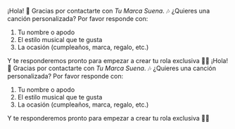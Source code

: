 ¡Hola! 👋 Gracias por contactarte con *Tu Marca Suena*.
🎶 ¿Quieres una canción personalizada? Por favor responde con:
1. Tu nombre o apodo
2. El estilo musical que te gusta
3. La ocasión (cumpleaños, marca, regalo, etc.)

Y te responderemos pronto para empezar a crear tu rola exclusiva 🙌🔥
¡Hola! 👋 Gracias por contactarte con *Tu Marca Suena*.
🎶 ¿Quieres una canción personalizada? Por favor responde con:
1. Tu nombre o apodo
2. El estilo musical que te gusta
3. La ocasión (cumpleaños, marca, regalo, etc.)

Y te responderemos pronto para empezar a crear tu rola exclusiva 🙌🔥
